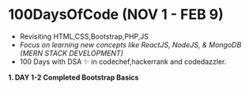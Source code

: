 # 100DaysOfCode (NOV 1 - FEB 9)

- Revisiting HTML,CSS,Bootstrap,PHP,JS
- *Focus on learning new concepts like ReactJS, NodeJS, & MongoDB (MERN STACK DEVELOPMENT)*
- 100 Days with DSA ✨ in codechef,hackerrank and codedazzler.

**1. DAY 1-2 Completed Bootstrap Basics**
